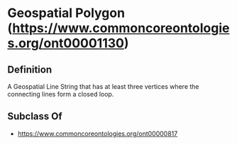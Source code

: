 # Geospatial Polygon (https://www.commoncoreontologies.org/ont00001130)

## Definition
A Geospatial Line String that has at least three vertices where the connecting lines form a closed loop.

## Subclass Of
- https://www.commoncoreontologies.org/ont00000817

